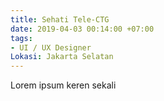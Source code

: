 ```yaml
---
title: Sehati Tele-CTG
date: 2019-04-03 00:14:00 +07:00
tags:
- UI / UX Designer
Lokasi: Jakarta Selatan
---
```


Lorem ipsum keren sekali